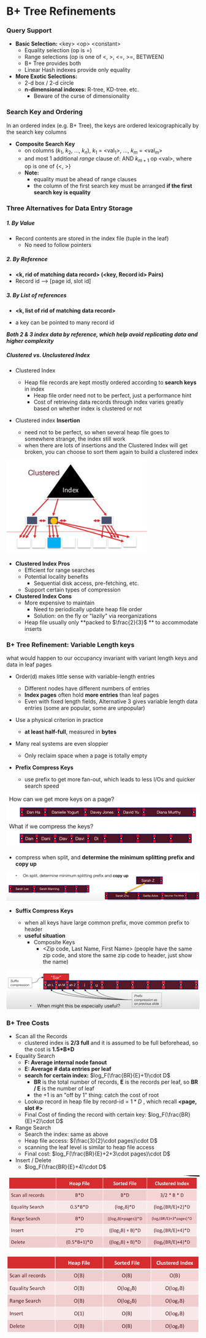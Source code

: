 # B+ Tree Refinements 

###  Query Support 

- **Basic Selection:** \<key\> \<op\> \<constant\> 
  - Equality selection (op is =)
  - Range selections (op is one of <, >, <=, >=, BETWEEN)
  - B+ Tree provides both
  - Linear Hash indexes provide only equality 
- **More Exotic Selections:**
  - 2-d box / 2-d circle 
  - **n-dimensional indexes:** R-tree, KD-tree. etc.
    - Beware of the curse of dimensionality  



### Search Key and Ordering

In an ordered index (e.g. B+ Tree), the keys are ordered lexicographically by the search key columns 

- **Composite Search Key**
  - on columns ($k_1$, $k_2$, ..., $k_n$), $k_1$ = <val$_1$>, ..., $k_m$ = <val$_m$> 
  - and most 1 additional *range* clause of: AND $k_{m+1}$ op \<val\>, where op is one of {<, >} 
  - **Note:**
    - equality must be ahead of range clauses 
    - the column of the first search key must be arranged **if the first search key is equality**



### Three Alternatives for Data Entry Storage 

##### 1. By Value  

- Record contents are stored in the index file (tuple in the leaf)
  - No need to follow pointers 

##### 2. By Reference 

- **<k, rid of matching data record> (<key, Record id> Pairs)**
- Record id --> [page id, slot id]

##### 3. By List of references 

- **<k, list of rid of matching data record>**

- a key can be pointed to many record id

  

***Both 2 & 3 index data by reference, which help avoid replicating data and higher complexity*** 



##### Clustered vs. Unclustered Index 

- Clustered Index 
  - Heap file records are kept mostly ordered according to **search keys** in index
    - Heap file order need not to be perfect, just a performance hint 
    - Cost of retrieving data records through index varies greatly based on whether index is clustered or not   



- Clustered index **Insertion**
  - need not to be perfect, so when several heap file goes to somewhere strange, the index still work
  - when there are lots of insertions and the Clustered Index will get broken, you can choose to sort them again to build a clustered index 

<img src="10.png" alt="clustered index insertion" style="zoom: 120%;" />

- **Clustered Index Pros**
  - Efficient for range searches 
  - Potential locality benefits 
    - Sequential disk access, pre-fetching, etc.
  - Support certain types of compression 
- **Clustered Index Cons**
  - More expensive to maintain 
    - Need to periodically update heap file order 
    - Solution: on the fly or "lazily" via reorganizations 
  - Heap file usually only **packed to $\frac{2}{3}$ ** to accommodate inserts  



### B+ Tree Refinement: Variable Length keys 

what would happen to our occupancy invariant with variant length keys and data in leaf pages 

- Order(d) makes little sense with variable-length entries 
  - Different nodes have different numbers of entries 
  - **Index pages** often hold **more entries** than  leaf pages 
  - Even with fixed length fields, Alternative 3 gives variable length data entries (some are popular, some are unpopular)
- Use a physical criterion in practice
  - **at least half-full**, measured in **bytes**
- Many real systems are even sloppier
  - Only reclaim space when a page is totally empty 



- **Prefix Compress Keys** 

  - use prefix to get more fan-out, which leads to less I/Os and quicker search speed

![prefix compress](11.png)

- compress when split, and **determine the minimum splitting prefix and copy up** 

![prefix compress copy up](12.png)

- **Suffix Compress Keys**

  - when all keys have large common prefix, move common prefix to header 
  - **useful situation**
    - Composite Keys
      - <Zip code, Last Name, First Name> (people have the same zip code, and store the same zip code to header, just show the name)

![suffix compress keys](13.png)





### B+ Tree Costs 

- Scan all the Records 
  - clustered index is **2/3 full** and it is assumed to be full beforehead, so the cost is **1.5\*B\*D**
- Equality Search 
  - **F: Average internal node fanout**
  - **E: Average # data entries per leaf**
  - **search for certain index:**    $log_F(\frac{BR}{E}+1)\cdot D$
    - **BR** is the total number of records, **E** is the records per leaf, so **BR / E** is the number of leaf 
    - the +1 is an "off by 1" thing: catch the cost of root 
  - Lookup record in heap file by record-id = $1 * D$ , which recall **<page, slot #>**
  - Final Cost of finding the record with certain key:  $log_F(\frac{BR}{E}+2)\cdot D$
- Range Search 
  - Search the index: same as above 
  - Heap file access: $(\frac{3}{2}\cdot pages)\cdot D$
  - scanning the leaf level is similar to heap file access
  - Final cost: $log_F(\frac{BR}{E}+2+3\cdot pages)\cdot D$
- Insert / Delete 
  -   $log_F(\frac{BR}{E}+4)\cdot D$

![true cost](14.png)

![big O notation](15.png)
